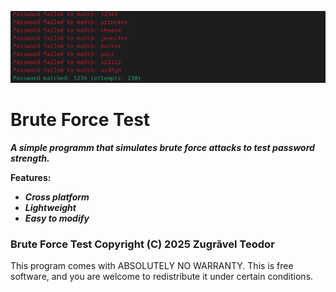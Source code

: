 ![Project Logo](brute.jpg)

# Brute Force Test
***A simple programm that simulates brute force attacks to test password strength.***

**Features:**
- ***Cross platform***
- ***Lightweight***
- ***Easy to modify***


### 

### Brute Force Test  Copyright (C) 2025  Zugrăvel Teodor
This program comes with ABSOLUTELY NO WARRANTY.
This is free software, and you are welcome to redistribute it under certain conditions.
